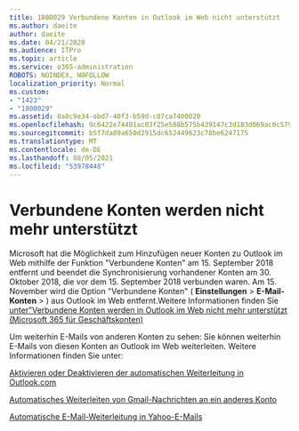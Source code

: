 ```yaml
---
title: 1800029 Verbundene Konten in Outlook im Web nicht unterstützt
ms.author: daeite
author: daeite
ms.date: 04/21/2020
ms.audience: ITPro
ms.topic: article
ms.service: o365-administration
ROBOTS: NOINDEX, NOFOLLOW
localization_priority: Normal
ms.custom:
- "1423"
- "1800029"
ms.assetid: 8a8c9e34-abd7-40f3-b59d-c87ca7400020
ms.openlocfilehash: 9c6422e74401ac03f25e588b575b439147c3d183d069ac0c579973cab326ff84
ms.sourcegitcommit: b5f7da89a650d2915dc652449623c78be6247175
ms.translationtype: MT
ms.contentlocale: de-DE
ms.lasthandoff: 08/05/2021
ms.locfileid: "53978448"
---
```

# <a name="connected-accounts-are-no-longer-supported"></a>Verbundene Konten werden nicht mehr unterstützt

Microsoft hat die Möglichkeit zum Hinzufügen neuer Konten zu Outlook im Web mithilfe der Funktion "Verbundene Konten" am 15. September 2018 entfernt und beendet die Synchronisierung vorhandener Konten am 30. Oktober 2018, die vor dem 15. September 2018 verbunden waren. Am 15. November wird die Option "Verbundene Konten" ( **Einstellungen** \> **E-Mail-Konten** \> ) aus Outlook im Web entfernt.Weitere Informationen finden Sie [unter"Verbundene Konten werden in Outlook im Web nicht mehr unterstützt (Microsoft 365 für Geschäftskonten)](https://support.office.com/article/Connected-accounts-is-no-longer-supported-in-Outlook-on-the-web-Office-365-for-business-accounts-5cc526bf-e928-4a99-8b9f-5e089df7d887)
  
Um weiterhin E-Mails von anderen Konten zu sehen: Sie können weiterhin E-Mails von diesen Konten an Outlook im Web weiterleiten. Weitere Informationen finden Sie unter:
  
[Aktivieren oder Deaktivieren der automatischen Weiterleitung in Outlook.com](https://go.microsoft.com/fwlink/?linkid=2038346)
  
[Automatisches Weiterleiten von Gmail-Nachrichten an ein anderes Konto](https://aka.ms/forward-gmail-messages)
  
[Automatische E-Mail-Weiterleitung in Yahoo-E-Mails](https://aka.ms/yahoo-email-forwarding)
  